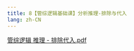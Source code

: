 ```yaml
---
title: 8【管综逻辑基础课】分析推理-排除与代入
lang: zh-CN
---
```


[管综逻辑 推理 - 排除代入.pdf](https://note.godolphinx.org/images%2Flogic%2Fbasic%2F8%2F%E7%AE%A1%E7%BB%BC%E9%80%BB%E8%BE%91%20%E6%8E%A8%E7%90%86%20-%20%E6%8E%92%E9%99%A4%E4%BB%A3%E5%85%A5.pdf)
